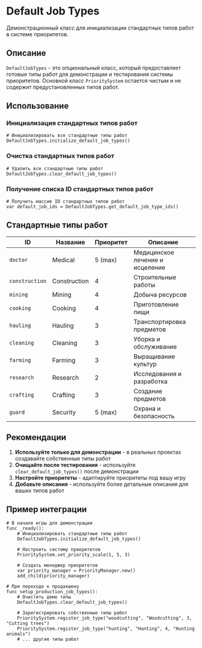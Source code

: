 # Default Job Types

Демонстрационный класс для инициализации стандартных типов работ в системе приоритетов.

## Описание

`DefaultJobTypes` - это опциональный класс, который предоставляет готовые типы работ для демонстрации и тестирования системы приоритетов. Основной класс `PrioritySystem` остается чистым и не содержит предустановленных типов работ.

## Использование

### Инициализация стандартных типов работ

```gdscript
# Инициализировать все стандартные типы работ
DefaultJobTypes.initialize_default_job_types()
```

### Очистка стандартных типов работ

```gdscript
# Удалить все стандартные типы работ
DefaultJobTypes.clear_default_job_types()
```

### Получение списка ID стандартных типов работ

```gdscript
# Получить массив ID стандартных типов работ
var default_job_ids = DefaultJobTypes.get_default_job_type_ids()
```

## Стандартные типы работ

| ID | Название | Приоритет | Описание |
|----|----------|-----------|----------|
| `doctor` | Medical | 5 (max) | Медицинское лечение и исцеление |
| `construction` | Construction | 4 | Строительные работы |
| `mining` | Mining | 4 | Добыча ресурсов |
| `cooking` | Cooking | 4 | Приготовление пищи |
| `hauling` | Hauling | 3 | Транспортировка предметов |
| `cleaning` | Cleaning | 3 | Уборка и обслуживание |
| `farming` | Farming | 3 | Выращивание культур |
| `research` | Research | 2 | Исследования и разработка |
| `crafting` | Crafting | 3 | Создание предметов |
| `guard` | Security | 5 (max) | Охрана и безопасность |

## Рекомендации

1. **Используйте только для демонстрации** - в реальных проектах создавайте собственные типы работ
2. **Очищайте после тестирования** - используйте `clear_default_job_types()` после демонстрации
3. **Настройте приоритеты** - адаптируйте приоритеты под вашу игру
4. **Добавьте описания** - используйте более детальные описания для ваших типов работ

## Пример интеграции

```gdscript
# В начале игры для демонстрации
func _ready():
    # Инициализировать стандартные типы работ
    DefaultJobTypes.initialize_default_job_types()
    
    # Настроить систему приоритетов
    PrioritySystem.set_priority_scale(1, 5, 3)
    
    # Создать менеджер приоритетов
    var priority_manager = PriorityManager.new()
    add_child(priority_manager)

# При переходе к продакшену
func setup_production_job_types():
    # Очистить демо типы
    DefaultJobTypes.clear_default_job_types()
    
    # Зарегистрировать собственные типы работ
    PrioritySystem.register_job_type("woodcutting", "Woodcutting", 3, "Cutting trees")
    PrioritySystem.register_job_type("hunting", "Hunting", 4, "Hunting animals")
    # ... другие типы работ
``` 